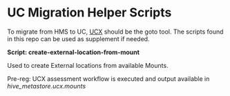 # UC Migration Helper Scripts

To migrate from HMS to UC, [UCX](https://github.com/databrickslabs/ucx) should be the goto tool. The scripts found in this repo can be used as supplement if needed.

**Script: create-external-location-from-mount**

Used to create External locations from available Mounts. 

Pre-reg: UCX assessment workflow is executed and output available in *hive_metastore.ucx.mounts*

